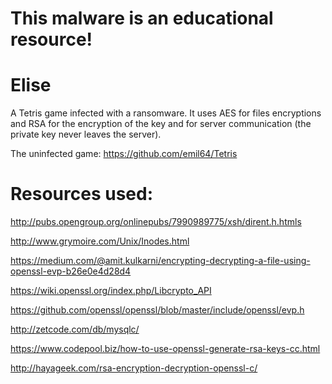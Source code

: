 # This malware is an educational resource!

# Elise
A Tetris game infected with a ransomware. It uses AES for files encryptions and RSA for the encryption of the key and for server communication (the private key never leaves the server).

The uninfected game: https://github.com/emil64/Tetris

# Resources used:
http://pubs.opengroup.org/onlinepubs/7990989775/xsh/dirent.h.htmls

http://www.grymoire.com/Unix/Inodes.html

https://medium.com/@amit.kulkarni/encrypting-decrypting-a-file-using-openssl-evp-b26e0e4d28d4

https://wiki.openssl.org/index.php/Libcrypto_API

https://github.com/openssl/openssl/blob/master/include/openssl/evp.h

http://zetcode.com/db/mysqlc/

https://www.codepool.biz/how-to-use-openssl-generate-rsa-keys-cc.html

http://hayageek.com/rsa-encryption-decryption-openssl-c/
